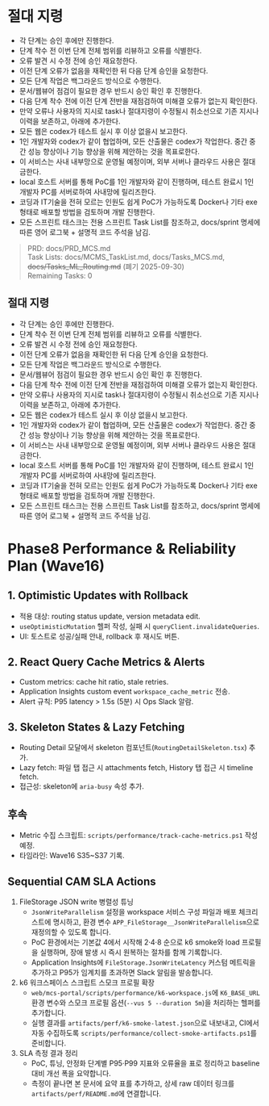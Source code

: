 # 절대 지령
- 각 단계는 승인 후에만 진행한다.
- 단계 착수 전 이번 단계 전체 범위를 리뷰하고 오류를 식별한다.
- 오류 발견 시 수정 전에 승인 재요청한다.
- 이전 단계 오류가 없음을 재확인한 뒤 다음 단계 승인을 요청한다.
- 모든 단계 작업은 백그라운드 방식으로 수행한다.
- 문서/웹뷰어 점검이 필요한 경우 반드시 승인 확인 후 진행한다.
- 다음 단계 착수 전에 이전 단계 전반을 재점검하여 미해결 오류가 없는지 확인한다.
- 만약 오류나 사용자의 지시로 task나 절대지령이 수정될시 취소선으로 기존 지시나 이력을 보존하고, 아래에 추가한다.
- 모든 웹은 codex가 테스트 실시 후 이상 없을시 보고한다.
- 1인 개발자와 codex가 같이 협업하며, 모든 산출물은 codex가 작업한다. 중간 중간 성능 향상이나 기능 향상을 위해 제안하는 것을 목표로한다.
- 이 서비스는 사내 내부망으로 운영될 예정이며, 외부 서버나 클라우드 사용은 절대 금한다.
- local 호스트 서버를 통해 PoC를 1인 개발자와 같이 진행하며, 테스트 완료시 1인 개발자 PC를 서버로하여 사내망에 릴리즈한다.
- 코딩과 IT기술을 전혀 모르는 인원도 쉽게 PoC가 가능하도록 Docker나 기타 exe 형태로 배포할 방법을 검토하며 개발 진행한다.
- 모든 스프린트 태스크는 전용 스프린트 Task List를 참조하고, docs/sprint 명세에 따른 영어 로그북 + 설명적 코드 주석을 남김.

> PRD: docs/PRD_MCS.md  
> Task Lists: docs/MCMS_TaskList.md, docs/Tasks_MCS.md, ~~docs/Tasks_ML_Routing.md~~ (폐기 2025-09-30)  
> Remaining Tasks: 0

## 절대 지령
- 각 단계는 승인 후에만 진행한다.
- 단계 착수 전 이번 단계 전체 범위를 리뷰하고 오류를 식별한다.
- 오류 발견 시 수정 전에 승인 재요청한다.
- 이전 단계 오류가 없음을 재확인한 뒤 다음 단계 승인을 요청한다.
- 모든 단계 작업은 백그라운드 방식으로 수행한다.
- 문서/웹뷰어 점검이 필요한 경우 반드시 승인 확인 후 진행한다.
- 다음 단계 착수 전에 이전 단계 전반을 재점검하여 미해결 오류가 없는지 확인한다.
- 만약 오류나 사용자의 지시로 task나 절대지령이 수정될시 취소선으로 기존 지시나 이력을 보존하고, 아래에 추가한다.
- 모든 웹은 codex가 테스트 실시 후 이상 없을시 보고한다.
- 1인 개발자와 codex가 같이 협업하며, 모든 산출물은 codex가 작업한다. 중간 중간 성능 향상이나 기능 향상을 위해 제안하는 것을 목표로한다.
- 이 서비스는 사내 내부망으로 운영될 예정이며, 외부 서버나 클라우드 사용은 절대 금한다.
- local 호스트 서버를 통해 PoC를 1인 개발자와 같이 진행하며, 테스트 완료시 1인 개발자 PC를 서버로하여 사내망에 릴리즈한다.
- 코딩과 IT기술을 전혀 모르는 인원도 쉽게 PoC가 가능하도록 Docker나 기타 exe 형태로 배포할 방법을 검토하며 개발 진행한다.
- 모든 스프린트 태스크는 전용 스프린트 Task List를 참조하고, docs/sprint 명세에 따른 영어 로그북 + 설명적 코드 주석을 남김.
# Phase8 Performance & Reliability Plan (Wave16)

## 1. Optimistic Updates with Rollback
- 적용 대상: routing status update, version metadata edit.
- `useOptimisticMutation` 헬퍼 작성, 실패 시 `queryClient.invalidateQueries`.
- UI: 토스트로 성공/실패 안내, rollback 후 재시도 버튼.

## 2. React Query Cache Metrics & Alerts
- Custom metrics: cache hit ratio, stale retries.
- Application Insights custom event `workspace_cache_metric` 전송.
- Alert 규칙: P95 latency > 1.5s (5분) 시 Ops Slack 알람.

## 3. Skeleton States & Lazy Fetching
- Routing Detail 모달에서 skeleton 컴포넌트(`RoutingDetailSkeleton.tsx`) 추가.
- Lazy fetch: 파일 탭 접근 시 attachments fetch, History 탭 접근 시 timeline fetch.
- 접근성: skeleton에 `aria-busy` 속성 추가.

## 후속
- Metric 수집 스크립트: `scripts/performance/track-cache-metrics.ps1` 작성 예정.
- 타임라인: Wave16 S35~S37 기록.

## Sequential CAM SLA Actions
1. FileStorage JSON write 병렬성 튜닝
   - `JsonWriteParallelism` 설정을 workspace 서비스 구성 파일과 배포 체크리스트에 명시하고, 환경 변수 `APP_FileStorage__JsonWriteParallelism`으로 재정의할 수 있도록 합니다.
   - PoC 환경에서는 기본값 4에서 시작해 2·4·8 순으로 k6 smoke와 load 프로필을 실행하며, 장애 발생 시 즉시 원복하는 절차를 함께 기록합니다.
   - Application Insights에 `FileStorage.JsonWriteLatency` 커스텀 메트릭을 추가하고 P95가 임계치를 초과하면 Slack 알림을 발송합니다.
2. k6 워크스페이스 스크립트 스모크 프로필 확장
   - `web/mcs-portal/scripts/performance/k6-workspace.js`에 `K6_BASE_URL` 환경 변수와 스모크 프로필 옵션(`--vus 5 --duration 5m`)을 처리하는 헬퍼를 추가합니다.
   - 실행 결과를 `artifacts/perf/k6-smoke-latest.json`으로 내보내고, CI에서 자동 수집하도록 `scripts/performance/collect-smoke-artifacts.ps1`를 준비합니다.
3. SLA 측정 결과 정리
   - PoC, 튜닝, 안정화 단계별 P95·P99 지표와 오류율을 표로 정리하고 baseline 대비 개선 폭을 요약합니다.
   - 측정이 끝나면 본 문서에 요약 표를 추가하고, 상세 raw 데이터 링크를 `artifacts/perf/README.md`에 연결합니다.

